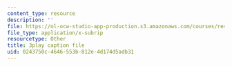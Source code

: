 ```yaml
---
content_type: resource
description: ''
file: https://ol-ocw-studio-app-production.s3.amazonaws.com/courses/res-5-0001-digital-lab-techniques-manual-spring-2007/0243750c4646553b812e4d174d5adb31_iinr4-0C0Yc.vtt
file_type: application/x-subrip
resourcetype: Other
title: 3play caption file
uid: 0243750c-4646-553b-812e-4d174d5adb31
---
```

